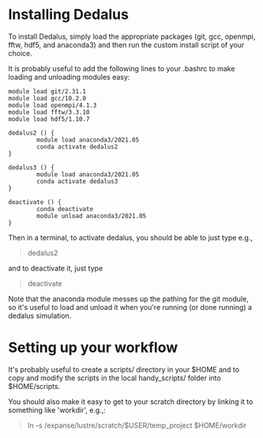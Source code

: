 # Installing Dedalus

To install Dedalus, simply load the appropriate packages (git, gcc, openmpi, fftw, hdf5, and anaconda3) and then run the custom install script of your choice.

It is probably useful to add the following lines to your .bashrc to make loading and unloading modules easy:

    module load git/2.31.1
    module load gcc/10.2.0
    module load openmpi/4.1.3
    module load fftw/3.3.10
    module load hdf5/1.10.7
    
    dedalus2 () {
            module load anaconda3/2021.05
            conda activate dedalus2
    }
    
    dedalus3 () {
            module load anaconda3/2021.05
            conda activate dedalus3
    }
    
    deactivate () {
            conda deactivate
            module unload anaconda3/2021.05
    }
  
Then in a terminal, to activate dedalus, you should be able to just type e.g.,

> dedalus2

and to deactivate it, just type

> deactivate

Note that the anaconda module messes up the pathing for the git module, so it's useful to load and unload it when you're running (or done running) a dedalus simulation.

# Setting up your workflow

It's probably useful to create a scripts/ directory in your $HOME and to copy and modify the scripts in the local handy_scripts/ folder into $HOME/scripts.

You should also make it easy to get to your scratch directory by linking it to something like 'workdir', e.g.,:

> ln -s /expanse/lustre/scratch/$USER/temp_project $HOME/workdir
